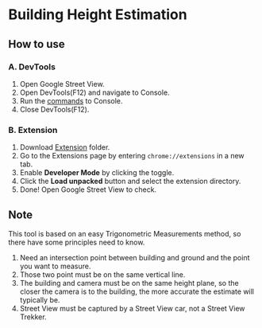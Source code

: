 # Building Height Estimation
## How to use
### A. DevTools
1. Open Google Street View.
2. Open DevTools(F12) and navigate to Console.
3. Run the [commands](https://github.com/LonghiTW/GMaps_BuildingHeight/blob/main/command.js) to Console.
4. Close DevTools(F12).
### B. Extension
1. Download [Extension](https://github.com/LonghiTW/GMaps_BuildingHeight/tree/main/Extension) folder.
2. Go to the Extensions page by entering `chrome://extensions` in a new tab.
3. Enable **Developer Mode** by clicking the toggle.
4. Click the **Load unpacked** button and select the extension directory.
5. Done! Open Google Street View to check.
## Note
This tool is based on an easy Trigonometric Measurements method, so there have some principles need to know.
1. Need an intersection point between building and ground and the point you want to measure.
2. Those two point must be on the same vertical line.
3. The building and camera must be on the same height plane, so the closer the camera is to the building, the more accurate the estimate will typically be.
4. Street View must be captured by a Street View car, not a Street View Trekker.
